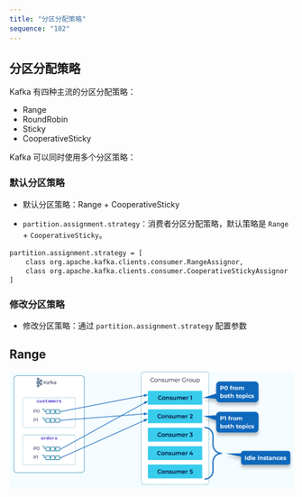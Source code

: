 ```yaml
---
title: "分区分配策略"
sequence: "102"
---
```


## 分区分配策略

Kafka 有四种主流的分区分配策略：

- Range
- RoundRobin
- Sticky
- CooperativeSticky

Kafka 可以同时使用多个分区策略：

### 默认分区策略

- 默认分区策略：Range + CooperativeSticky

- `partition.assignment.strategy`：消费者分区分配策略，默认策略是 `Range` + `CooperativeSticky`。

```text
partition.assignment.strategy = [
    class org.apache.kafka.clients.consumer.RangeAssignor,
    class org.apache.kafka.clients.consumer.CooperativeStickyAssignor
]
```

### 修改分区策略

- 修改分区策略：通过 `partition.assignment.strategy` 配置参数

## Range

![](/assets/images/kafka/internal/Kafka_Internals_069.png)
